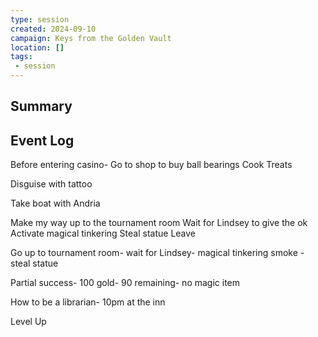 ```yaml
---
type: session
created: 2024-09-10
campaign: Keys from the Golden Vault
location: []
tags:
 - session
---
```



## Summary

## Event Log

Before entering casino- 
Go to shop to buy ball bearings
Cook Treats


Disguise with tattoo

Take boat with Andria

Make my way up to the tournament room
Wait for Lindsey to give the ok
Activate magical tinkering
Steal statue
Leave


Go up to tournament room- wait for Lindsey- magical tinkering smoke - steal statue

Partial success- 100 gold- 90 remaining- no magic item

How to be a librarian- 10pm at the inn

Level Up
